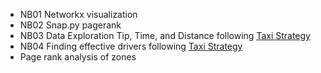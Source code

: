 - NB01 Networkx visualization
- NB02 Snap.py pagerank 
- NB03 Data Exploration Tip, Time, and Distance following [Taxi Strategy](https://github.com/samuelklee/taxi-strategy)  
- NB04 Finding effective drivers following [Taxi Strategy](https://github.com/samuelklee/taxi-strategy) 
- Page rank analysis of zones

